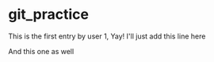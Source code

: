 # git_practice

This is the first entry by user 1, Yay!
I'll just add this line here


And this one as well
